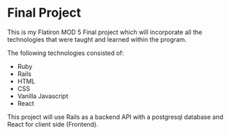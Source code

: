 # Final Project

This is my Flatiron MOD 5 Final project which will incorporate all
the technologies that were taught and learned within the program.

The following technologies consisted of:

- Ruby
- Rails
- HTML
- CSS
- Vanilla Javascript
- React

This project will use Rails as a backend API with a postgresql database
and React for client side (Frontend).

